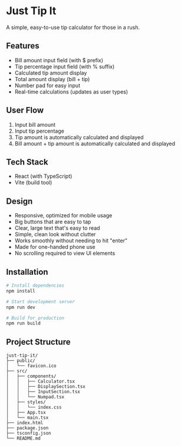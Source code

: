 # Just Tip It

A simple, easy-to-use tip calculator for those in a rush.

## Features

- Bill amount input field (with $ prefix)
- Tip percentage input field (with % suffix)
- Calculated tip amount display
- Total amount display (bill + tip)
- Number pad for easy input
- Real-time calculations (updates as user types)

## User Flow

1. Input bill amount
2. Input tip percentage
3. Tip amount is automatically calculated and displayed
4. Bill amount + tip amount is automatically calculated and displayed

## Tech Stack

- React (with TypeScript)
- Vite (build tool)

## Design

- Responsive, optimized for mobile usage
- Big buttons that are easy to tap
- Clear, large text that's easy to read
- Simple, clean look without clutter
- Works smoothly without needing to hit "enter"
- Made for one-handed phone use
- No scrolling required to view UI elements

## Installation

```bash
# Install dependencies
npm install

# Start development server
npm run dev

# Build for production
npm run build
```

## Project Structure

```
just-tip-it/
├── public/
│   └── favicon.ico
├── src/
│   ├── components/
│   │   ├── Calculator.tsx
│   │   ├── DisplaySection.tsx
│   │   ├── InputSection.tsx
│   │   └── Numpad.tsx
│   ├── styles/
│   │   └── index.css
│   ├── App.tsx
│   └── main.tsx
├── index.html
├── package.json
├── tsconfig.json
└── README.md
``` 